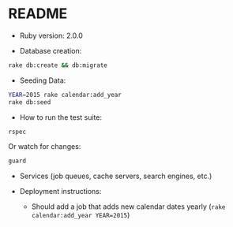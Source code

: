 # README

* Ruby version: 2.0.0

* Database creation: 

```bash
rake db:create && db:migrate
```

* Seeding Data:

```bash
YEAR=2015 rake calendar:add_year
rake db:seed
```

* How to run the test suite: 

```bash
rspec
```

Or watch for changes:

```bash
guard
```

* Services (job queues, cache servers, search engines, etc.)

* Deployment instructions:

  * Should add a job that adds new calendar dates yearly (`rake calendar:add_year YEAR=2015`)
